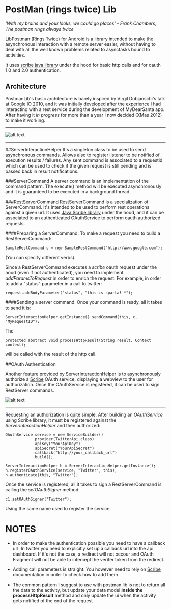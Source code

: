 PostMan (rings twice) Lib
=========

_'With my brains and your looks, we could go places' - Frank Chambers, The postman rings always twice_


LibPostman (Rings Twice) for Android is a library intended to make the asynchronous interaction with a remote server easier, without having to deal with all the well known problems related to asynctasks bound to activities.

It uses [scribe java library][scribe] under the hood for basic http calls and for oauth 1.0 and 2.0 authentication.



Architecture
-------
PostmanLib's basic architecture is barely inspired by Virgil Dobjanschi's talk at Google IO 2010, and it was initially developed after the experience I had interacting with a rest service during the development of MyDearSanta app.
After having it _in progress_ for more than a year I now decided (XMas 2012) to make it working.

----

![alt text](https://raw.github.com/fedepaol/PostmanLib--Rings-Twice--Android/master/images/postman.png "Logo Title Text 1")

---

##ServerInteractionHelper
It's a singleton class to be used to send asynchronous commands. Allows also to register listener to be notified of execution results / failures.
Any sent command is associated to a requestid which can be used to check if the given request is still pending and is passed back in result notifications.

###ServerCommand
A server command is an implementation of the command pattern. The execute() method will be
executed asynchronously and it is guaranteed to be executed in a background thread.

###RestServerCommand
RestServerCommand is a specialization of ServerCommand. It's intended to be used to perform rest operations against a given url. It uses [Java Scribe library][scribe] under the hood, and it can be associated to an authenticated OAuthService to perform oauth authorized requests.

####Preparing a ServerCommand:
To make a request you need to build a RestServerCommand:

    SampleRestCommand c = new SampleRestCommand("http://www.google.com");
(You can specify different verbs).

Since a RestServerCommand executes a _scribe_ oauth request under the hood (even if not authenticated), you need to implement _addParamsToRequest_ in order to enrich the request. For example, in order to add a "status" parameter in a call to twitter:

    request.addBodyParameter("status", "this is sparta! *");


####Sending a server command:
Once your command is ready, all it takes to send it is:

    ServerInteractionHelper.getInstance().sendCommand(this, c, "MyRequestID");

The


    protected abstract void processHttpResult(String result, Context context);

will be called with the result of the http call.


##OAuth Authentication

Another feature provided by ServerInteractionHelper is to asynchronously authorize a [Scribe][scribe] OAuth service, displaying a webview to the user for authorization. Once the OAuthService is registered, it can be used to sign RestServer commands.

![alt text](https://raw.github.com/fedepaol/PostmanLib--Rings-Twice--Android/master/images/postman_oauth.png "Logo Title Text 1")

---

Requesting an authorization is quite simple. After building an _OAuthService_ using Scribe library, it must be registered against the _ServerInteractionHelper_ and then authorized:

    OAuthService service = new ServiceBuilder()
                .provider(TwitterApi.class)
                .apiKey("YourApiKey")
                .apiSecret("YourApiSecret")
                .callback("http://your_callback_url")
                .build();

    ServerInteractionHelper h = ServerInteractionHelper.getInstance();
    h.registerOAuthService(service, "Twitter", this);
    h.authenticate(this, "Twitter");


Once the service is registered, all it takes to sign a RestServerCommand is calling the _setOAuthSigner_ method:

    c1.setOAuthSigner("Twitter");

Using the same name used to register the service.

# NOTES

* In order to make the authentication possible you need to have a callback url. In twitter you need to explicitly set up a callback url into the api dashboard. If it's not the case, a redirect will not occour and OAuth Fragment will not be able to intercept the verifer token from the redirect.

* Adding call parameters is straight. You however need to rely on [Scribe][scribe] documentation in order to check how to add them

* The common pattern I suggest to use with postman lib is not to return all the data to the activity, but update your data model <b>inside the processHttpResult</b> method and only update the ui when the activity gets notified of the end of the request



[scribe]: https://github.com/fernandezpablo85/scribe-java



